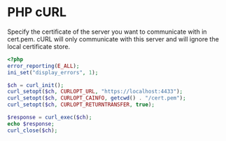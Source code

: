 # PHP cURL

Specify the certificate of the server you want to communicate with in cert.pem. cURL will only communicate with this server and will ignore the local certificate store.

``` php
<?php
error_reporting(E_ALL);
ini_set("display_errors", 1);

$ch = curl_init();
curl_setopt($ch, CURLOPT_URL, "https://localhost:4433");
curl_setopt($ch, CURLOPT_CAINFO, getcwd() . "/cert.pem");
curl_setopt($ch, CURLOPT_RETURNTRANSFER, true);

$response = curl_exec($ch);
echo $response;
curl_close($ch);

```

